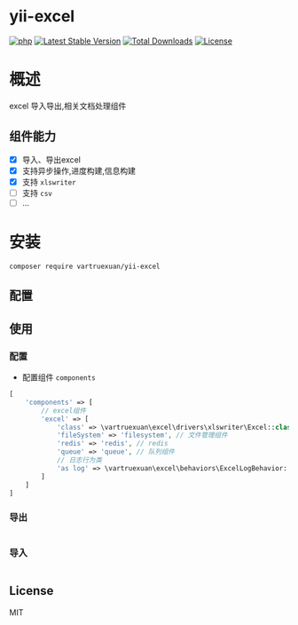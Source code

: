 # yii-excel

[![php](https://img.shields.io/badge/php-%3E=8.2-brightgreen.svg?maxAge=2592000)](https://github.com/php/php-src)
[![Latest Stable Version](https://img.shields.io/packagist/v/vartruexuan/yii-excel)](https://packagist.org/packages/vartruexuan/yii-excel)
[![Total Downloads](https://img.shields.io/packagist/dt/vartruexuan/yii-excel)](https://packagist.org/packages/vartruexuan/yii-excel)
[![License](https://img.shields.io/packagist/l/vartruexuan/yii-excel)](https://github.com/vartruexuan/yii-excel)

# 概述
excel 导入导出,相关文档处理组件

## 组件能力

- [x] 导入、导出excel
- [x] 支持异步操作,进度构建,信息构建
- [x] 支持 `xlswriter`
- [ ] 支持 `csv`
- [ ] ...
# 安装
```shell
composer require vartruexuan/yii-excel
```
## 配置

## 使用
### 配置
- 配置组件 `components`
```php
[
    'components' => [
        // excel组件
        'excel' => [
            'class' => \vartruexuan\excel\drivers\xlswriter\Excel::class,
            'fileSystem' => 'filesystem', // 文件管理组件
            'redis' => 'redis', // redis
            'queue' => 'queue', // 队列组件
            // 日志行为类
            'as log' => \vartruexuan\excel\behaviors\ExcelLogBehavior::class
        ]
    ]
]
```
### 导出
```php

```
### 导入

```php

```
## License

MIT
